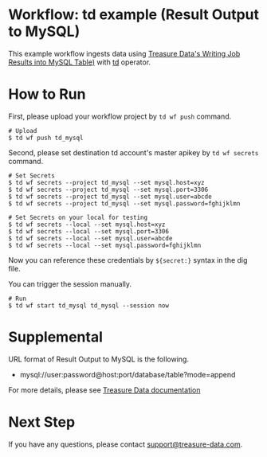 # Workflow: td example (Result Output to MySQL)

This example workflow ingests data using [Treasure Data's Writing Job Results into MySQL Table)](https://docs.treasuredata.com/articles/result-into-mysql) with [td](http://docs.digdag.io/operators/td.html) operator.

# How to Run

First, please upload your workflow project by `td wf push` command.

    # Upload
    $ td wf push td_mysql

Second, please set destination td account's master apikey by `td wf secrets` command.

    # Set Secrets
    $ td wf secrets --project td_mysql --set mysql.host=xyz
    $ td wf secrets --project td_mysql --set mysql.port=3306
    $ td wf secrets --project td_mysql --set mysql.user=abcde
    $ td wf secrets --project td_mysql --set mysql.password=fghijklmn

    # Set Secrets on your local for testing
    $ td wf secrets --local --set mysql.host=xyz
    $ td wf secrets --local --set mysql.port=3306
    $ td wf secrets --local --set mysql.user=abcde
    $ td wf secrets --local --set mysql.password=fghijklmn

Now you can reference these credentials by `${secret:}` syntax in the dig file.

You can trigger the session manually.

    # Run
    $ td wf start td_mysql td_mysql --session now
    
# Supplemental

URL format of Result Output to MySQL is the following.

- mysql://user:password@host:port/database/table?mode=append

For more details, please see [Treasure Data documentation](https://docs.treasuredata.com/articles/result-into-mysql#four-modes-to-modify-data-appendreplacetruncateupdate)

# Next Step

If you have any questions, please contact support@treasure-data.com.
